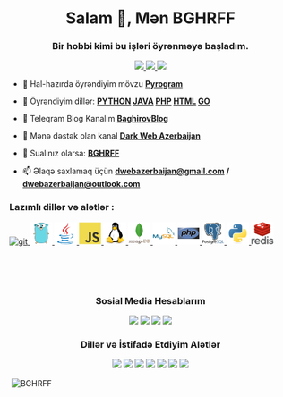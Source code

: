 <h1 align="center">Salam 👋, Mən BGHRFF</h1>
<h3 align="center">Bir hobbi kimi bu işləri öyrənməyə başladım.</h3>

<p align="center">
  <a href="https://github.com/BGHRFF">
    <img src="https://komarev.com/ghpvc/?username=BGHRFF&color=blue&style=flat-square">
    
  </a>
  <a href="https://github.com/BGHRFF?tab=followers">
    <img src="https://img.shields.io/github/followers/BGHRFF?color=blue&label=Followers&style=flat-square">
    
  </a>
  <a href="https://github.com/BGHRFFdashzade?tab=stars">
    <img src="https://img.shields.io/github/stars/BGHRFF?color=blue&label=Ulduzlar&style=flat-square">
  </a>

  
- 🔭 Hal-hazırda öyrəndiyim mövzu **[Pyrogram](https://github.com/pyrogram/pyrogram)**

- 🌱 Öyrəndiyim dillər: **[PYTHON](https://python.org) [JAVA](https://java.com) [PHP](https://php.net) [HTML](https://devdocs.io/html) [GO](https://go.dev)**

- 👯 Teleqram Blog Kanalım **[BaghirovBlog](https://t.me/BaghirovBlog)**

- 🤝 Mənə dəstək olan kanal **[Dark Web Azerbaijan](https://t.me/darkwebazerbaijan)**

- 💬 Sualınız olarsa: **[BGHRFF](https://t.me/TheBaghirov)**

- 📫 Əlaqə saxlamaq üçün **dwebazerbaijan@gmail.com / dwebazerbaijan@outlook.com**


<h3 align="left">Lazımlı dillər və alətlər :</h3>
<p align="left"> <a href="https://git-scm.com/" target="_blank"> <img src="https://www.vectorlogo.zone/logos/git-scm/git-scm-icon.svg" alt="git" width="40" height="40"/> </a> <a href="https://golang.org" target="_blank"> <img src="https://raw.githubusercontent.com/devicons/devicon/master/icons/go/go-original.svg" alt="go" width="40" height="40"/> </a> <a href="https://www.java.com" target="_blank"> <img src="https://raw.githubusercontent.com/devicons/devicon/master/icons/java/java-original.svg" alt="java" width="40" height="40"/> </a> <a href="https://developer.mozilla.org/en-US/docs/Web/JavaScript" target="_blank"> <img src="https://raw.githubusercontent.com/devicons/devicon/master/icons/javascript/javascript-original.svg" alt="javascript" width="40" height="40"/> </a> <a href="https://www.linux.org/" target="_blank"> <img src="https://raw.githubusercontent.com/devicons/devicon/master/icons/linux/linux-original.svg" alt="linux" width="40" height="40"/> </a> <a href="https://www.mongodb.com/" target="_blank"> <img src="https://raw.githubusercontent.com/devicons/devicon/master/icons/mongodb/mongodb-original-wordmark.svg" alt="mongodb" width="40" height="40"/> </a> <a href="https://www.mysql.com/" target="_blank"> <img src="https://raw.githubusercontent.com/devicons/devicon/master/icons/mysql/mysql-original-wordmark.svg" alt="mysql" width="40" height="40"/> </a> <a href="https://www.php.net" target="_blank"> <img src="https://raw.githubusercontent.com/devicons/devicon/master/icons/php/php-original.svg" alt="php" width="40" height="40"/> </a> <a href="https://www.postgresql.org" target="_blank"> <img src="https://raw.githubusercontent.com/devicons/devicon/master/icons/postgresql/postgresql-original-wordmark.svg" alt="postgresql" width="40" height="40"/> </a> <a href="https://www.python.org" target="_blank"> <img src="https://raw.githubusercontent.com/devicons/devicon/master/icons/python/python-original.svg" alt="python" width="40" height="40"/> </a> <a href="https://redis.io" target="_blank"> <img src="https://raw.githubusercontent.com/devicons/devicon/master/icons/redis/redis-original-wordmark.svg" alt="redis" width="40" height="40"/> </a> </p><br><br><br>

<div align="center">
<h3>Sosial Media Hesablarım</h3>
<a href="https://t.me/TheBaghirov" target"blank_"><img src="https://img.shields.io/badge/Telegram%20-111111.svg?&style=for-the-badge&logo=telegram&logoColor=blue"></a>
<a href="https://instagram.com/by.baghirov" target"blank_"><img src="https://img.shields.io/badge/Instragram%20-111111.svg?&style=for-the-badge&logo=instagram&logoColor=darkpink"></a>
<a href="https://wa.me/+994559197996" target"blank_"><img src="https://img.shields.io/badge/WhatsApp%20-111111.svg?&style=for-the-badge&logo=whatsapp&logoColor=darkgreen"></a>
<a href="https://github.com/BGHRFF" target"blank_"><img src="https://img.shields.io/badge/GitHub%20-111111.svg?&style=for-the-badge&logo=github&logoColor=white"></a>
</div>


<div align="center">
<h3>Dillər və İstifadə Etdiyim Alətlər</h3>
<a href="https://www.cplusplus.com" target"blank_"><img src="https://img.shields.io/badge/++%20-111111.svg?&style=for-the-badge&logo=c&logoColor=blue"></a> 
<a href="https://nodejs.org" target"blank_"><img src="https://img.shields.io/badge/Node.js%20-111111.svg?&style=for-the-badge&logo=Node.js&logoColor=green"></a>
<a href="https://telegraf.js.org" target"blank_"><img src="https://img.shields.io/badge/telegraf.js%20-111111.svg?&style=for-the-badge&logo=telegraf.js&logoColor=red"></a>
<a href="https://javascript.com" target"blank_"><img src="https://img.shields.io/badge/JavaScript%20-111111.svg?&style=for-the-badge&logo=JavaScript&logoColor=darkyellow>"></a>
<a href="https://mongob.com" target"blank_"><img src="https://img.shields.io/badge/MongoDb%20-111111.svg?&style=for-the-badge&logo=mongodb&logoColor=blue>"></a>
<a href="https://www.sublimetext.com" target"blank_"><img src="https://img.shields.io/badge/Sublime Text%20-111111.svg?&style=for-the-badge&logo=Sublime Text&logoColor=darkorange"></a>
<a href="https://azure.microsoft.com/tr-tr/" target"blank_"><img src="https://img.shields.io/badge/Microsoft Azure%20-111111.svg?&style=for-the-badge&logo=Microsoft Azure&logoColor=blue>"></a>

</div>

<p>&nbsp;<img align="center" src="https://github-readme-stats.vercel.app/api?username=bghrff&show_icons=true&locale=en" alt="BGHRFF" /></p>
